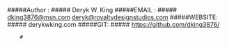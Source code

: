 #####Author : #####
        Deryk W. King
#####EMAIL : #####
        dking3876@msn.com
        deryk@royaltydesignstudios.com
#####WEBSITE: #####
        derykwking.com 
#####GIT: #####
        https://github.com/dking3876/
        
        #
        
#
#
